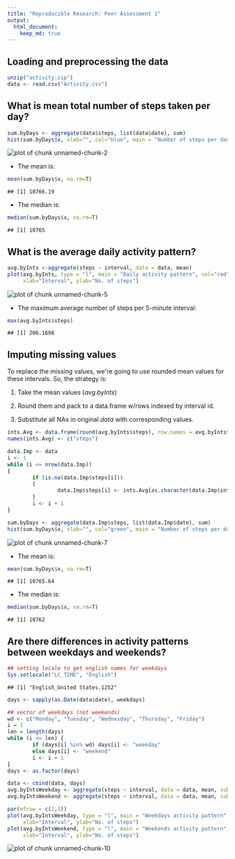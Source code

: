 ```yaml
---
title: "Reproducible Research: Peer Assessment 1"
output: 
  html_document:
    keep_md: true
---
```



## Loading and preprocessing the data

```r
unzip("activity.zip")
data <- read.csv("Activity.csv")
```
## What is mean total number of steps taken per day?

```r
sum.byDays <- aggregate(data$steps, list(data$date), sum)
hist(sum.byDays$x, xlab="", col="blue", main = "Number of steps per day")
```

![plot of chunk unnamed-chunk-2](figure/unnamed-chunk-2-1.png) 

- The mean is:

```r
mean(sum.byDays$x, na.rm=T)
```

```
## [1] 10766.19
```
- The median is:

```r
median(sum.byDays$x, na.rm=T)
```

```
## [1] 10765
```


## What is the average daily activity pattern?

```r
avg.byInts <-aggregate(steps ~ interval, data = data, mean)
plot(avg.byInts, type = "l", main = "Daily activity pattern", col="red",
     xlab="Interval", ylab="No. of steps")
```

![plot of chunk unnamed-chunk-5](figure/unnamed-chunk-5-1.png) 

- The maximum average number of steps per 5-minute interval:

```r
max(avg.byInts$steps)
```

```
## [1] 206.1698
```

## Imputing missing values
To replace the missing values, we're going to use rounded mean values for these intervals.
So, the strategy is:

1. Take the mean values (_avg.byInts_)

2. Round them and pack to a data.frame w/rows indexed by interval id.

3. Substitute all NAs in original _data_ with corresponding values.

```r
ints.Avg <- data.frame(round(avg.byInts$steps), row.names = avg.byInts$interval)
names(ints.Avg) <- c("steps")

data.Imp <- data
i <- 1
while (i <= nrow(data.Imp))
{
        if (is.na(data.Imp$steps[i]))
        {
                data.Imp$steps[i] <- ints.Avg[as.character(data.Imp$interval[i]), "steps"]
        }
        i <- i + 1
}

sum.byDays <- aggregate(data.Imp$steps, list(data.Imp$date), sum)
hist(sum.byDays$x, xlab="", col="green", main = "Number of steps per day")
```

![plot of chunk unnamed-chunk-7](figure/unnamed-chunk-7-1.png) 

- The mean is:

```r
mean(sum.byDays$x, na.rm=T)
```

```
## [1] 10765.64
```

- The median is:

```r
median(sum.byDays$x, na.rm=T)
```

```
## [1] 10762
```


## Are there differences in activity patterns between weekdays and weekends?

```r
## setting locale to get english names for weekdays
Sys.setlocale("LC_TIME", "English")
```

```
## [1] "English_United States.1252"
```

```r
days <- sapply(as.Date(data$date), weekdays)

## vector of weekdays (not weekends)
wd <- c("Monday", "Tuesday", "Wednesday", "Thursday", "Friday")
i = 1
len = length(days)
while (i <= len) {
        if (days[i] %in% wd) days[i] <- "weekday"
        else days[i] <- "weekend"
        i <- i + 1
}
days <- as.factor(days)

data <- cbind(data, days)
avg.byIntsWeekday <- aggregate(steps ~ interval, data = data, mean, subset = days == "weekday")
avg.byIntsWeekend <- aggregate(steps ~ interval, data = data, mean, subset = days == "weekend")

par(mfrow = c(2,1))
plot(avg.byIntsWeekday, type = "l", main = "Weekdays activity pattern", col="green",
     xlab="Interval", ylab="No. of steps")
plot(avg.byIntsWeekend, type = "l", main = "Weekends activity pattern", col="red",
     xlab="Interval", ylab="No. of steps")
```

![plot of chunk unnamed-chunk-10](figure/unnamed-chunk-10-1.png) 
